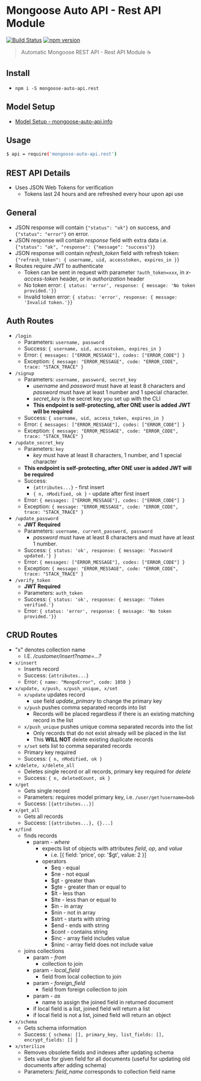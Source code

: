 # Mongoose Auto API - Rest API Module
[![Build Status](https://travis-ci.org/edmundpf/mongoose-auto-api-rest.svg?branch=master)](https://travis-ci.org/edmundpf/mongoose-auto-api-rest)
[![npm version](https://badge.fury.io/js/mongoose-auto-api.rest.svg)](https://badge.fury.io/js/mongoose-auto-api.rest)
> Automatic Mongoose REST API - Rest API Module ☕

## Install
* `npm i -S mongoose-auto-api.rest`

## Model Setup
* [Model Setup - mongoose-auto-api.info](https://github.com/edmundpf/mongoose-auto-api-info/blob/master/README.md#model-setup)

## Usage
``` bash
$ api = require('mongoose-auto-api.rest')
```

## REST API Details
* Uses JSON Web Tokens for verification
  * Tokens last 24 hours and are refreshed every hour upon api use

## General
* JSON response will contain `{"status": "ok"}` on success, and `{"status": "error"}` on error.
* JSON response will contain *response* field with extra data i.e. `{"status": "ok", "response": {"message": "success"}}`
* JSON response will contain *refresh_token* field with refresh token: `{"refresh_token": { username, uid, accesstoken, expires_in }}`
* Routes require JWT to authenticate
  * Token can be sent in request with parameter `?auth_token=xxx`, in *x-access-token* header, or in *authorization* header
  * No token error: `{ status: 'error', response: { message: 'No token provided.'}}`
  * Invalid token error: `{ status: 'error', response: { message: 'Invalid token.'}}`

## Auth Routes
* `/login`
  * Parameters: `username, password`
  * Success: `{ username, uid, accesstoken, expires_in }`
  * Error: `{ messages: ["ERROR_MESSAGE"], codes: ["ERROR_CODE"] }`
  * Exception: `{ message: "ERROR_MESSAGE", code: "ERROR_CODE", trace: "STACK_TRACE" }`
* `/signup`
  * Parameters: `username, password, secret_key`
    * *username* and *password* must have at least 8 characters and *password* must have at least 1 number and 1 special character.
    * *secret_key* is the secret key you set up with the CLI
	* **This endpoint is self-protecting, after ONE user is added JWT will be required**
  * Success: `{ username, uid, access_token, expires_in }`
  * Error: `{ messages: ["ERROR_MESSAGE"], codes: ["ERROR_CODE"] }`
  * Exception: `{ message: "ERROR_MESSAGE", code: "ERROR_CODE", trace: "STACK_TRACE" }`
* `/update_secret_key`
	* Parameters: `key`
		* *key* must have at least 8 characters, 1 number, and 1 special character
	* **This endpoint is self-protecting, after ONE user is added JWT will be required**
	* Success: 
		* `{attributes...}` - first insert
		* `{ n, nModified, ok }` - update after first insert
  * Error: `{ messages: ["ERROR_MESSAGE"], codes: ["ERROR_CODE"] }`
  * Exception: `{ message: "ERROR_MESSAGE", code: "ERROR_CODE", trace: "STACK_TRACE" }`	
* `/update_password`
  * **JWT Required**
  * Parameters: `username, current_password, password`
      * *password* must have at least 8 characters and must have at least 1 number.
  * Success: `{ status: 'ok', response: { message: 'Password updated.'} }`
  * Error: `{ messages: ["ERROR_MESSAGE"], codes: ["ERROR_CODE"] }`
  * Exception: `{ message: "ERROR_MESSAGE", code: "ERROR_CODE", trace: "STACK_TRACE" }`
* `/verify_token`
	* **JWT Required**
	* Parameters: `auth_token`
	* Success: `{ status: 'ok', response: { message: 'Token verified.'}`
	* Error: `{ status: 'error', response: { message: 'No token provided.'}}`

## CRUD Routes
* "x" denotes collection name
	* I.E. */customer/insert?name=...?*
* `x/insert`
	* Inserts record
	* Success: `{attributes...}`
	* Error: `{ name: "MongoError", code: 1050 }`
* `x/update, x/push, x/push_unique, x/set`
	* `x/update` updates record
		* use field *update_primary* to change the primary key
	* `x/push` pushes comma separated records into list
		* Records will be placed regardless if there is an existing matching record in the list
	* `x/push_unique` pushes unique comma separated records into the list
		* Only records that do not exist already will be placed in the list
		* This **WILL NOT** delete existing duplicate records
	* `x/set` sets list to comma separated records
	* Primary key required
	* Success: `{ n, nModified, ok }`
* `x/delete, x/delete_all`
	* Deletes single record or all records, primary key required for *delete*
	* Success: `{ n, deletedCount, ok }`
* `x/get`
	* Gets single record
	* Parameters: requires model primary key, i.e. `/user/get?username=bob`
	* Success: `[{attributes...}]`
* `x/get_all`
	* Gets all records
	* Success: `[{attributes...}, {}...]`
* `x/find`
	* finds records
		* param - *where*
			* expects list of objects with attributes *field*, *op*, and *value*
				* i.e. [{ field: 'price', op: '$gt', value: 2 }]
			* operators
				* $eq - equal
				* $ne - not equal
				* $gt - greater than
				* $gte - greater than or equal to
				* $lt - less than
				* $lte - less than or equal to
				* $in - in array
				* $nin - not in array
				* $strt - starts with string
				* $end - ends with string
				* $cont - contains string
				* $inc - array field includes value
				* $ninc - array field does not include value
	* joins collections
		* param - *from*
			* collection to join
		* param - *local_field*
			* field from local collection to join
		* param - *foreign_field*
			* field from foreign collection to join
		* param - *as*
			* name to assign the joined field in returned document
		* if local field is a list, joined field will return a list
		* if local field is not a list, joined field will return an object
* `x/schema`
	* Gets schema information
	* Success: `{ schema: [], primary_key, list_fields: [], encrypt_fields: [] }`
* `x/sterilize`
	* Removes obsolete fields and indexes after updating schema
	* Sets value for given field for all documents (useful for updating old documents after adding schema)
	* Parameters: *field_name* corresponds to collection field name
